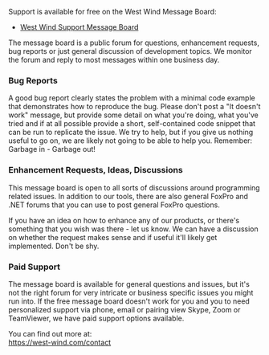 ﻿Support is available for free on the West Wind Message Board:

* [West Wind Support Message Board](https://support.west-wind.com)

The message board is a public forum for questions, enhancement requests, bug reports or just general discussion of development topics. We monitor the forum and reply to most messages within one business day.

### Bug Reports
A good bug report clearly states the problem with a minimal code example that demonstrates how to reproduce the bug. Please don't post a "It doesn't work" message, but provide some detail on what you're doing, what you've tried and if at all possible provide a short, self-contained code snippet that can be run to replicate the issue. We try to help, but if you give us nothing useful to go on, we are likely not going to be able to help you. Remember: Garbage in - Garbage out!

### Enhancement Requests, Ideas, Discussions
This message board is open to all sorts of discussions around programming related issues. In addition to our tools, there are also general FoxPro and .NET forums that you can use to post general FoxPro questions.

If you have an idea on how to enhance any of our products, or there's something that you wish was there - let us know. We can have a discussion on whether the request makes sense and if useful it'll likely get implemented. Don't be shy.

### Paid Support
The message board is available for general questions and issues, but it's not the right forum for very intricate or business specific issues you might run into. If the free message board doesn't work for you and you to need personalized support via phone, email or pairing view Skype, Zoom or TeamViewer, we have paid support options available. 

You can find out more at:  
https://west-wind.com/contact